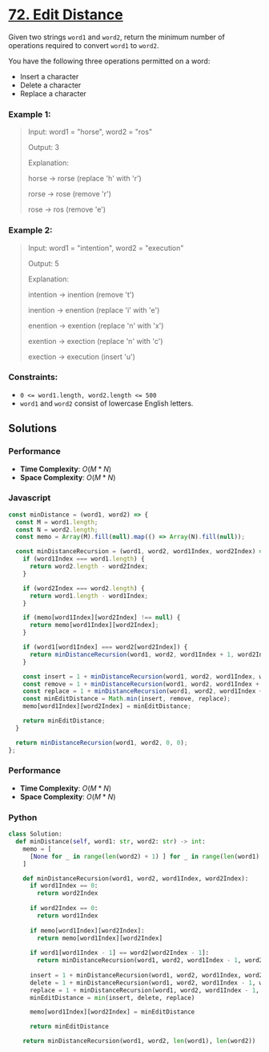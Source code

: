 # [72. Edit Distance](https://leetcode.com/problems/edit-distance/description/)

Given two strings `word1` and `word2`, return the minimum number of operations required to convert `word1` to `word2`.

You have the following three operations permitted on a word:
- Insert a character
- Delete a character
- Replace a character
 

### Example 1:
> Input: word1 = "horse", word2 = "ros"
>
> Output: 3
>
> Explanation:
>
> horse -> rorse (replace 'h' with 'r')
>
> rorse -> rose (remove 'r')
>
> rose -> ros (remove 'e')


### Example 2:
> Input: word1 = "intention", word2 = "execution"
>
> Output: 5
>
> Explanation:
>
> intention -> inention (remove 't')
>
> inention -> enention (replace 'i' with 'e')
>
> enention -> exention (replace 'n' with 'x')
>
> exention -> exection (replace 'n' with 'c')
>
> exection -> execution (insert 'u')
 

### Constraints:
- `0 <= word1.length, word2.length <= 500`
- `word1` and `word2` consist of lowercase English letters.


## Solutions

### Performance

- **Time Complexity**: $O(M * N)$
- **Space Complexity**: $O(M * N)$

### Javascript

```javascript
const minDistance = (word1, word2) => {
  const M = word1.length;
  const N = word2.length;
  const memo = Array(M).fill(null).map(() => Array(N).fill(null));

  const minDistanceRecursion = (word1, word2, word1Index, word2Index) => {
    if (word1Index === word1.length) {
      return word2.length - word2Index; 
    }

    if (word2Index === word2.length) {
      return word1.length - word1Index;
    }

    if (memo[word1Index][word2Index] !== null) {
      return memo[word1Index][word2Index];
    }

    if (word1[word1Index] === word2[word2Index]) {
      return minDistanceRecursion(word1, word2, word1Index + 1, word2Index + 1);
    }

    const insert = 1 + minDistanceRecursion(word1, word2, word1Index, word2Index + 1);
    const remove = 1 + minDistanceRecursion(word1, word2, word1Index + 1, word2Index);
    const replace = 1 + minDistanceRecursion(word1, word2, word1Index + 1, word2Index + 1);
    const minEditDistance = Math.min(insert, remove, replace);
    memo[word1Index][word2Index] = minEditDistance;

    return minEditDistance;
  }

  return minDistanceRecursion(word1, word2, 0, 0);
};
```

### Performance

- **Time Complexity**: $O(M * N)$
- **Space Complexity**: $O(M * N)$

### Python

```python
class Solution:
  def minDistance(self, word1: str, word2: str) -> int:
    memo = [
      [None for _ in range(len(word2) + 1) ] for _ in range(len(word1) + 1)
    ]

    def minDistanceRecursion(word1, word2, word1Index, word2Index):
      if word1Index == 0:
        return word2Index
      
      if word2Index == 0:
        return word1Index
  
      if memo[word1Index][word2Index]:
        return memo[word1Index][word2Index]
    
      if word1[word1Index - 1] == word2[word2Index - 1]:
        return minDistanceRecursion(word1, word2, word1Index - 1, word2Index - 1)
      
      insert = 1 + minDistanceRecursion(word1, word2, word1Index, word2Index - 1)
      delete = 1 + minDistanceRecursion(word1, word2, word1Index - 1, word2Index)
      replace = 1 + minDistanceRecursion(word1, word2, word1Index - 1, word2Index - 1)
      minEditDistance = min(insert, delete, replace)

      memo[word1Index][word2Index] = minEditDistance

      return minEditDistance

    return minDistanceRecursion(word1, word2, len(word1), len(word2))
```